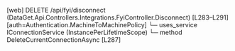 [web] DELETE /api/fyi/disconnect  (DataGet.Api.Controllers.Integrations.FyiController.Disconnect)  [L283–L291] [auth=Authentication.MachineToMachinePolicy]
  └─ uses_service IConnectionService (InstancePerLifetimeScope)
    └─ method DeleteCurrentConnectionAsync [L287]

